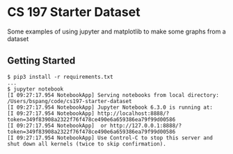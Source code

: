 # CS 197 Starter Dataset

Some examples of using jupyter and matplotlib to make some graphs from a dataset

## Getting Started

```
$ pip3 install -r requirements.txt
...
$ jupyter notebook
[I 09:27:17.954 NotebookApp] Serving notebooks from local directory: /Users/bspang/code/cs197-starter-dataset
[I 09:27:17.954 NotebookApp] Jupyter Notebook 6.3.0 is running at:
[I 09:27:17.954 NotebookApp] http://localhost:8888/?token=349f83908a2322f76f478ce490e6a659386ea79f99d00586
[I 09:27:17.954 NotebookApp]  or http://127.0.0.1:8888/?token=349f83908a2322f76f478ce490e6a659386ea79f99d00586
[I 09:27:17.954 NotebookApp] Use Control-C to stop this server and shut down all kernels (twice to skip confirmation).
```
